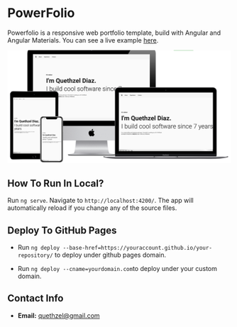 # PowerFolio

Powerfolio is a responsive web portfolio template, build with Angular and Angular Materials. 
You can see a live example [here](https://quethzel.github.io/power-folio/).

![alt text](https://github.com/quethzel/power-folio/blob/master/power-folio-responsive.png?raw=true)

## How To Run In Local?

Run `ng serve`. Navigate to `http://localhost:4200/`. The app will automatically reload if you change any of the source files.

## Deploy To GitHub Pages
- Run `ng deploy --base-href=https://youraccount.github.io/your-repository/` to deploy under github pages domain.

- Run `ng deploy --cname=yourdomain.com`to deploy under your custom domain.
## Contact Info

* **Email:** [quethzel@gmail.com](mailto:quethzel@gmail.com)
